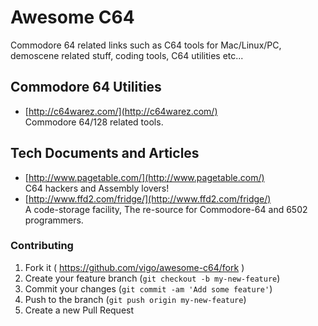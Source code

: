# Awesome C64

Commodore 64 related links such as C64 tools for Mac/Linux/PC,
demoscene related stuff, coding tools, C64 utilities etc...

## Commodore 64 Utilities

* [http://c64warez.com/](http://c64warez.com/)  
Commodore 64/128 related tools.


## Tech Documents and Articles

* [http://www.pagetable.com/](http://www.pagetable.com/)  
C64 hackers and Assembly lovers!
* [http://www.ffd2.com/fridge/](http://www.ffd2.com/fridge/)  
A code-storage facility, The re-source for Commodore-64 and 6502 programmers.

### Contributing

1. Fork it ( https://github.com/vigo/awesome-c64/fork )
2. Create your feature branch (`git checkout -b my-new-feature`)
3. Commit your changes (`git commit -am 'Add some feature'`)
4. Push to the branch (`git push origin my-new-feature`)
5. Create a new Pull Request
